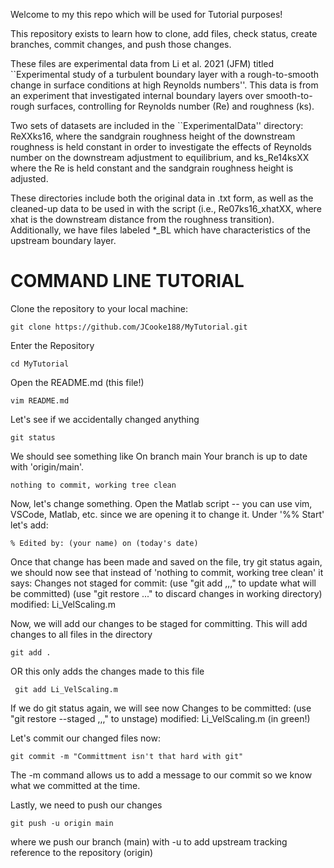Welcome to my this repo which will be used for Tutorial purposes!

This repository exists to learn how to clone, add files, check status, create branches, commit changes, and push  those changes.

These files are experimental data from Li et al. 2021 (JFM) titled ``Experimental study of a turbulent boundary layer with a rough-to-smooth change in surface conditions at high Reynolds numbers''. This data is from an experiment that investigated internal boundary layers over smooth-to-rough surfaces, controlling for Reynolds number (Re) and roughness (ks). 

Two sets of datasets are included in the ``ExperimentalData'' directory: ReXXks16, where the sandgrain roughness height of the downstream roughness is held constant in order to investigate the effects of Reynolds number on the downstream adjustment to equilibrium, and ks_Re14ksXX where the Re is held constant and the sandgrain roughness height is  adjusted. 

These directories include both the original data in .txt form, as well as the cleaned-up data to be used in with the script (i.e., Re07ks16_xhatXX, where xhat is the downstream distance from the roughness transition). Additionally, we have files labeled *_BL which have characteristics of the upstream boundary layer.

												     
#					COMMAND LINE TUTORIAL					     #
												     


Clone the repository to your local machine:

	git clone https://github.com/JCooke188/MyTutorial.git

Enter the Repository
	
	cd MyTutorial

Open the README.md (this file!)

	vim README.md

Let's see if we accidentally changed anything

	git status

We should see something like 
	On branch main
	Your branch is up to date with 'origin/main'.
	
	nothing to commit, working tree clean

Now, let's change something. Open the Matlab script -- you can use vim, VSCode, Matlab, etc. since we are opening it to change it. Under '%% Start' let's add:

	% Edited by: (your name) on (today's date)

Once that change has been made and saved on the file, try git status again, we should now see that instead of 'nothing to commit, working tree clean' it says:
	Changes not staged for commit:
	(use "git add <file>,,," to update what will be committed)
	(use "git restore <file>..." to discard changes in working directory)
		modified:    Li_VelScaling.m

Now, we will add our changes to be staged for committing.
This will add changes to all files in the directory

	git add . 
 
OR this only adds the changes made to this file

	 git add Li_VelScaling.m 

If we do git status again, we will see now
	Changes to be committed:
		(use "git restore --staged <file>,,," to unstage)
			modified:    Li_VelScaling.m (in green!)

Let's commit our changed files now:

	git commit -m "Committment isn't that hard with git"

The -m command allows us to add a message to our commit so we know what we committed at the time.

Lastly, we need to push our changes

	git push -u origin main

where we push our branch (main) with -u to add upstream tracking reference to the repository (origin)

 
